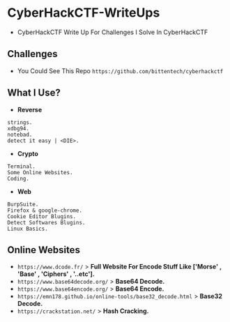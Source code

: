 # CyberHackCTF-WriteUps
- CyberHackCTF Write Up For Challenges I Solve In CyberHackCTF

## Challenges

- You Could See This Repo ```https://github.com/bittentech/cyberhackctf```
## What I Use?

- **Reverse**
```
strings.
xdbg94.
notebad.
detect it easy | <DIE>.
```

- **Crypto**
```
Terminal.
Some Online Websites.
Coding.
```

- **Web**
```
BurpSuite.
Firefox & google-chrome.
Cookie Editor Blugins.
Detect Softwares Blugins.
Linux Basics.
```

## Online Websites

- ```https://www.dcode.fr/``` > **Full Website For Encode Stuff Like ['Morse' , 'Base' , 'Ciphers' , '..etc'].**
- ```https://www.base64decode.org/``` > **Base64 Decode.**
- ```https://www.base64encode.org/``` > **Base64 Encode.**
- ```https://emn178.github.io/online-tools/base32_decode.html``` > **Base32 Decode.**
- ```https://crackstation.net/``` > **Hash Cracking.**
